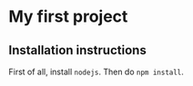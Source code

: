 # My first project

## Installation instructions
First of all, install `nodejs`. Then do `npm install`.